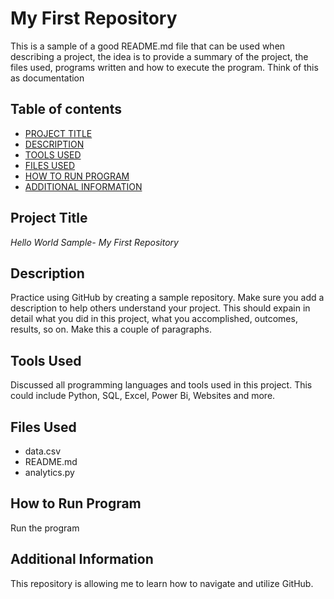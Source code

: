 # My First Repository
This is a sample of a good README.md file that can be used when describing a project, the idea is to provide a summary of the project, the files used, programs written and how to execute the program. Think of this as documentation

## Table of contents
- [PROJECT TITLE](#Project-Title)
- [DESCRIPTION](#Description)
- [TOOLS USED](#Tools-used)
- [FILES USED](#Files-used)
- [HOW TO RUN PROGRAM](#How-to-run-program)
- [ADDITIONAL INFORMATION](#additional-information)

## Project Title

*Hello World Sample- My First Repository*

## Description

Practice using GitHub by creating a sample repository. Make sure you add a description to help others understand your project. This should expain in detail what you did in this project, what you accomplished, outcomes, results, so on. Make this a couple of paragraphs.

## Tools Used

Discussed all programming languages and tools used in this project. This could include Python, SQL, Excel, Power Bi, Websites and more.

## Files Used

- data.csv
- README.md
- analytics.py

## How to Run Program

Run the program

## Additional Information

This repository is allowing me to learn how to navigate and utilize GitHub.
